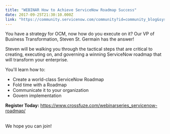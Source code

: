 ```yaml
---
title: "WEBINAR How to Achieve ServiceNow Roadmap Success"
date: 2017-09-25T21:30:10.000Z
link: "https://community.servicenow.com/community?id=community_blog&sys_id=24cdaea9dbd0dbc01dcaf3231f961980"
---
```

<p>You have a strategy for OCM, now how do you execute on it? Our VP of Business Transformation, Steven St. Germain has the answer! </p><p></p><p>Steven will be walking you through the tactical steps that are critical to creating, executing on, and governing a winning ServiceNow roadmap that will transform your enterprise.</p><p></p><p>You'll learn how to:</p><ul style="list-style-type: disc;"><li>Create a world-class ServiceNow Roadmap</li><li>Fold time with a Roadmap</li><li>Communicate it to your organization</li><li>Govern implementation</li></ul><p></p><p><strong>Register Today:</strong> <a title="ww.crossfuze.com/webinarseries_servicenow-roadmap/" href="https://www.crossfuze.com/webinarseries_servicenow-roadmap/">https://www.crossfuze.com/webinarseries_servicenow-roadmap/</a> </p><p><br/> We hope you can join!</p>